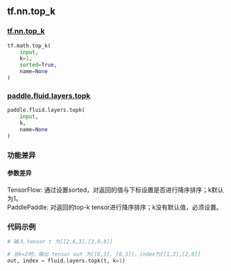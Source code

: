 
## tf.nn.top_k

### [tf.nn.top_k](https://www.tensorflow.org/api_docs/python/tf/nn/top_k)
``` python
tf.math.top_k(
    input,
    k=1,
    sorted=True,
    name=None
)
```

### [paddle.fluid.layers.topk](http://paddlepaddle.org/documentation/docs/zh/1.2/api_cn/layers_cn.html#topk)
``` python
paddle.fluid.layers.topk(
    input, 
    k, 
    name=None
)
```

### 功能差异
#### 参数差异
TensorFlow: 通过设置sorted，对返回的值与下标设置是否进行降序排序；k默认为1。  
PaddlePaddle: 对返回的top-k tensor进行降序排序；k没有默认值，必须设置。

### 代码示例
```python
# 输入 tensor t 为[[2,6,3],[3,0,8]]

# 当k=2时，输出 tensor out 为[[6,3], [8,3]]，index为[[1,2],[2,0]]
out, index = fluid.layers.topk(t, k=1)

```
